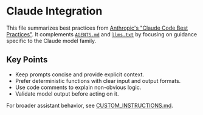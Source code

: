 # Claude Integration

This file summarizes best practices from [Anthropic's "Claude Code Best Practices"](https://www.anthropic.com/engineering/claude-code-best-practices).
It complements [`AGENTS.md`](AGENTS.md) and [`llms.txt`](llms.txt) by focusing on guidance
specific to the Claude model family.

## Key Points
- Keep prompts concise and provide explicit context.
- Prefer deterministic functions with clear input and output formats.
- Use code comments to explain non-obvious logic.
- Validate model output before acting on it.

For broader assistant behavior, see [CUSTOM_INSTRUCTIONS.md](CUSTOM_INSTRUCTIONS.md).
